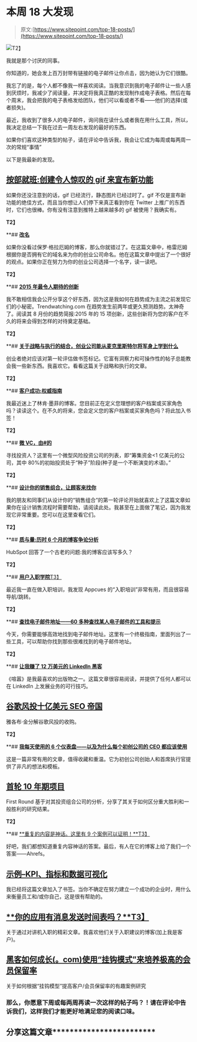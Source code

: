 # 本周 18 大发现

> 原文:[https://www.sitepoint.com/top-18-posts/](https://www.sitepoint.com/top-18-posts/)

![](../Images/f6d1672a309ee384de9aff4ac7154ff6.png)T2】

我就是那个讨厌的同事。

你知道的，她会发上百万封带有链接的电子邮件让你点击，因为她认为它们很酷。

我忘了的是，每个人都不像我一样喜欢阅读。当我意识到我的电子邮件让一些人感到厌烦时，我减少了阅读量，并决定将我真正酷的发现制作成电子表格。然后在每个周末，我会把我的电子表格发给团队，他们可以看或者不看——他们的选择(或者损失)。

最近，我收到了很多人的电子邮件，询问我在读什么或者我在用什么工具，所以，我决定总结一下我在过去一周左右发现的最好的东西。

如果你们喜欢这种类型的帖子，请在评论中告诉我，我会让它成为每周或每两周一次的常规“事情”

以下是我最新的发现。

## [**按部就班:创建令人惊叹的 gif 来宣布新功能**](https://baremetrics.com/blog/gifs-feature-rollout)

如果你还没注意到的话，gif 已经流行，静态图片已经过时了。gif 不仅是宣布新功能的绝佳方式，而且当你想让人们停下来真正看到你在 Twitter 上推广的东西时，它们也很棒。你有没有注意到推特上越来越多的 gif 被使用？我确实有。

****T2】****

 **## [**改名**](http://www.paulgraham.com/name.html)

如果你没看过保罗·格拉厄姆的博客，那么你就错过了。在这篇文章中，格雷厄姆根据你是否拥有它的域名来为你的创业公司命名。他在这篇文章中提出了一个很好的观点。如果你正在努力为你的创业公司选择一个名字，读一读吧。

****T2】****

 **## [**2015 年最令人期待的创新**](http://trendwatching.com/latest/)

我不敢相信我会公开分享这个好东西，因为这是我如何在趋势成为主流之前发现它们的小秘密。Trendwatching.com 在趋势发生前两年或更久预测趋势。太神奇了。阅读其 8 月份的趋势简报:2015 年的 15 项创新，这些创新将为您的客户在不久的将来会得到怎样的对待奠定基础。

****T2】****

 **## [**关于战略与执行的结合，创业公司能从麦克里斯特尔将军身上学到什么**](http://firstround.com/review/what-startups-can-learn-from-general-mcchrystal-about-combining-strategy-and-execution/)

创业者绝对应该对第一轮评估做书签标记。它富有洞察力和可操作性的帖子总能教会我一些新东西。我喜欢它。看看这篇关于战略和执行的文章。

****T2】****

 **## [**客户成功:权威指南**](http://sixteenventures.com/customer-success-definition)

我最近迷上了林肯·墨菲的博客。您目前正在定义您理想的客户档案或买家角色吗？读读这个。在不久的将来，您会定义您的客户档案或买家角色吗？将此加入书签！

****T2】****

 **## [**微 VC，由#的**](http://pevcbanker.com/the-stats-on-micro-vc/)

寻找投资人？这里有一个微型风险投资公司的列表，即“筹集资金<1 亿美元的公司，其中 80%的初始投资处于“种子”阶段(种子是一个不断演变的术语)。”

****T2】****

 **## [**设计你的销售组合，让顾客来找你**](http://firstround.com/review/designing-your-sales-stack-so-that-customers-come-to-you/)

我的朋友和同事们从设计你的“销售组合”的第一轮评论开始就喜欢上了这篇文章如果你在设计销售流程时需要帮助，请阅读此处。我甚至在上面做了笔记，因为我发现它非常重要。您可以在这里[](https://docs.google.com/document/d/1XdLYX1qbYDC5m3Up-umcW2IClXGvtPYRkLS_FjtThg4/edit?usp=sharing)查看它们。

****T2】****

 **## [**质与量:历时 6 个月的博客争论分析**](http://blog.hubspot.com/marketing/blog-strategy-quality-quantity)

HubSpot 回答了一个古老的问题:我的博客应该写多久？

****T2】****

 **## [**用户入职学院**T3】](http://appcues.com/academy/)

最近我一直在做入职培训，我发现 Appcues 的“入职培训”非常有用，而且很容易导航/跳转。

****T2】****

 **## [**查找电子邮件地址——60 多种查找某人电子邮件的工具和提示**](http://www.smallbusinessideasblog.com/find-email-addresses)

今天，你需要能够高效地找到电子邮件地址。这里有一个终极指南，里面列出了一些工具，可以帮助你找到那些很难找到的电子邮件地址。

****T2】****

 **## [**让我赚了 12 万美元的 LinkedIn 黑客**](http://thehustle.co/the-linkedin-hack-that-made-me-120000)

《喧嚣》是我最喜欢的出版物之一。这篇文章很容易阅读，并提供了任何人都可以在 LinkedIn 上发展业务的可行技巧。

## [**谷歌风投十亿美元 SEO 帝国**](http://www.jacobking.com/google-ventures-seo)

雅各布·金分解谷歌风投的收购。

****T2】****

 **## [**我每天使用的 6 个仪表盘——以及为什么每个初创公司的 CEO 都应该使用**](http://venturebeat.com/2015/07/31/6-dashboards-i-use-daily-and-why-every-startup-ceo-should-as-well/)

这是一篇非常有用的文章，值得收藏和重温。它为初创公司创始人和首席执行官提供了非凡的想法和模板。

## [**首轮 10 年期项目**](http://10years.firstround.com/)

First Round 基于对其投资组合公司的分析，分享了其关于如何区分重大胜利和一般胜利的研究结果。

****T2】****

 **## [**重复的内容是神话。这里有 9 个案例可以证明！**T3】](https://blog.ahrefs.com/duplicate-content-myth/)

好吧，我们都想知道重复内容神话的答案。最后，有人在它的博客上给了我们一个答案——Ahrefs。

## [**示例–KPI、指标和数据可视化**](http://www.klipfolio.com/resources/kpi-examples)

我已经将这篇文章加入了书签。当你不确定在努力建立一个成功的企业时，用什么来衡量员工和/或你自己，这是很有帮助的。

## [**你的应用有消息发送时间表吗？**T3】](https://blog.intercom.io/does-your-app-have-a-message-schedule/)

关于通过对讲机入职的精彩文章。我喜欢他们关于入职建议的博客(加上我是客户)。

## [**黑客如何成长(。com)使用“挂钩模式”来培养极高的会员保留率**](http://cmxhub.com/growthhackers-hooked-retention/)

关于如何根据“挂钩模型”提高客户/会员保留率的有趣案例研究

### 那么，你愿意下周或每两周再读一次这样的帖子吗？！请在评论中告诉我们，这样我们才能更好地满足您的阅读口味。

## 分享这篇文章************************